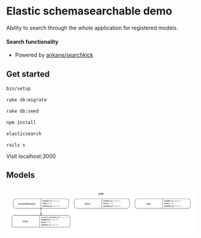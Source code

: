 # Elastic schemasearchable demo

Ability to search through the whole application for registered models.

#### Search functionality
- Powered by [ankane/searchkick](https://github.com/ankane/searchkick)


## Get started

```
bin/setup
```

```
rake db:migrate
```

```
rake db:seed
```

```
npm install
```

```
elasticsearch
```

```
rails s
```

Visit localhost:3000


## Models

![](erd/erd.jpg)
